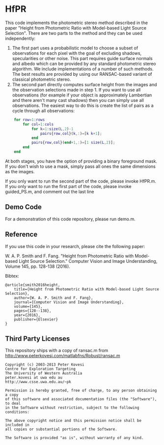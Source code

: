 # HfPR

This code implements the photometric stereo method described in the paper "Height from Photometric Ratio with Model-based Light Source Selection". There are two parts to the method and they can be used independently:

1. The first part uses a probabilistic model to choose a subset of observations for each pixel with the goal of excluding shadows, specularities or other noise. This part requires guide surface normals and albedo which can be provided by any standard photometric stereo algorithm. We include implementations of a number of such methods. The best results are provided by using our RANSAC-based variant of classical photometric stereo.
2. The second part directly computes surface height from the images and the observation selections made in step 1. If you want to use all observations (for example if your object is approximately Lambertian and there aren't many cast shadows) then you can simply use all observations. The easiest way to do this is create the list of pairs as a cycle through all observations:
```matlab
    for row=1:rows
        for col=1:cols
            for k=1:size(L,2)-1
                pairs{row,col}(k,:)=[k k+1];
            end
            pairs{row,col}(end+1,:)=[1 size(L,2)];
        end
    end
```

At both stages, you have the option of providing a binary foreground mask. If you don't wish to use a mask, simply pass all ones the same dimensions as the images.

If you only want to run the second part of the code, please invoke HfPR.m. If you only want to run the first part of the code, please invoke guided_PS.m, and comment out the last line

Demo Code
---------
For a demonstration of this code repository, please run demo.m. 

Reference
---------

If you use this code in your research, please cite the following paper:

W. A. P. Smith and F. Fang. "Height from Photometric Ratio with Model-based Light Source Selection." Computer Vision and Image Understanding, Volume 145, pp. 128-138 (2016).

Bibtex:

    @article{smith2016height,
        title={Height from Photometric Ratio with Model-based Light Source Selection},
        author={W. A. P. Smith and F. Fang},
        journal={Computer Vision and Image Understanding},
        volume={145},
        pages={128--138},
        year={2016},
        publisher={Elsevier}
    }


Third Party Licenses
--------------------
This repository ships with a copy of ransac.m from http://www.peterkovesi.com/matlabfns/Robust/ransac.m

    Copyright (c) 2003-2013 Peter Kovesi
    Centre for Exploration Targeting
    The University of Western Australia
    peter.kovesi at uwa edu au
    http://www.csse.uwa.edu.au/~pk

    Permission is hereby granted, free of charge, to any person obtaining a copy
    of this software and associated documentation files (the "Software"), to deal
    in the Software without restriction, subject to the following conditions:

    The above copyright notice and this permission notice shall be included in
    all copies or substantial portions of the Software.

    The Software is provided "as is", without warranty of any kind.
